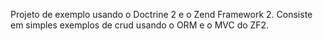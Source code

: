 Projeto de exemplo usando o Doctrine 2 e o Zend Framework 2. Consiste em simples exemplos de crud usando o ORM e o MVC do ZF2.